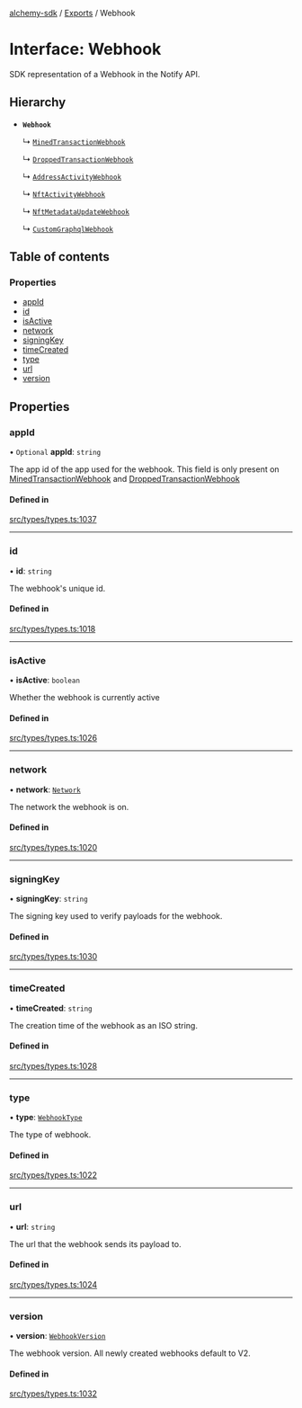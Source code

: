 [alchemy-sdk](../README.md) / [Exports](../modules.md) / Webhook

# Interface: Webhook

SDK representation of a Webhook in the Notify API.

## Hierarchy

- **`Webhook`**

  ↳ [`MinedTransactionWebhook`](MinedTransactionWebhook.md)

  ↳ [`DroppedTransactionWebhook`](DroppedTransactionWebhook.md)

  ↳ [`AddressActivityWebhook`](AddressActivityWebhook.md)

  ↳ [`NftActivityWebhook`](NftActivityWebhook.md)

  ↳ [`NftMetadataUpdateWebhook`](NftMetadataUpdateWebhook.md)

  ↳ [`CustomGraphqlWebhook`](CustomGraphqlWebhook.md)

## Table of contents

### Properties

- [appId](Webhook.md#appid)
- [id](Webhook.md#id)
- [isActive](Webhook.md#isactive)
- [network](Webhook.md#network)
- [signingKey](Webhook.md#signingkey)
- [timeCreated](Webhook.md#timecreated)
- [type](Webhook.md#type)
- [url](Webhook.md#url)
- [version](Webhook.md#version)

## Properties

### appId

• `Optional` **appId**: `string`

The app id of the app used for the webhook. This field is only present on
[MinedTransactionWebhook](MinedTransactionWebhook.md) and [DroppedTransactionWebhook](DroppedTransactionWebhook.md)

#### Defined in

[src/types/types.ts:1037](https://github.com/alchemyplatform/alchemy-sdk-js/blob/8c9409f/src/types/types.ts#L1037)

___

### id

• **id**: `string`

The webhook's unique id.

#### Defined in

[src/types/types.ts:1018](https://github.com/alchemyplatform/alchemy-sdk-js/blob/8c9409f/src/types/types.ts#L1018)

___

### isActive

• **isActive**: `boolean`

Whether the webhook is currently active

#### Defined in

[src/types/types.ts:1026](https://github.com/alchemyplatform/alchemy-sdk-js/blob/8c9409f/src/types/types.ts#L1026)

___

### network

• **network**: [`Network`](../enums/Network.md)

The network the webhook is on.

#### Defined in

[src/types/types.ts:1020](https://github.com/alchemyplatform/alchemy-sdk-js/blob/8c9409f/src/types/types.ts#L1020)

___

### signingKey

• **signingKey**: `string`

The signing key used to verify payloads for the webhook.

#### Defined in

[src/types/types.ts:1030](https://github.com/alchemyplatform/alchemy-sdk-js/blob/8c9409f/src/types/types.ts#L1030)

___

### timeCreated

• **timeCreated**: `string`

The creation time of the webhook as an ISO string.

#### Defined in

[src/types/types.ts:1028](https://github.com/alchemyplatform/alchemy-sdk-js/blob/8c9409f/src/types/types.ts#L1028)

___

### type

• **type**: [`WebhookType`](../enums/WebhookType.md)

The type of webhook.

#### Defined in

[src/types/types.ts:1022](https://github.com/alchemyplatform/alchemy-sdk-js/blob/8c9409f/src/types/types.ts#L1022)

___

### url

• **url**: `string`

The url that the webhook sends its payload to.

#### Defined in

[src/types/types.ts:1024](https://github.com/alchemyplatform/alchemy-sdk-js/blob/8c9409f/src/types/types.ts#L1024)

___

### version

• **version**: [`WebhookVersion`](../enums/WebhookVersion.md)

The webhook version. All newly created webhooks default to V2.

#### Defined in

[src/types/types.ts:1032](https://github.com/alchemyplatform/alchemy-sdk-js/blob/8c9409f/src/types/types.ts#L1032)
